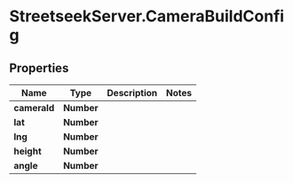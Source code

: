 # StreetseekServer.CameraBuildConfig

## Properties

Name | Type | Description | Notes
------------ | ------------- | ------------- | -------------
**cameraId** | **Number** |  | 
**lat** | **Number** |  | 
**lng** | **Number** |  | 
**height** | **Number** |  | 
**angle** | **Number** |  | 


